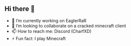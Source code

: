 ## Hi there 👋

<!--
**CharfXD/CharfXD** is a ✨ _special_ ✨ repository because its `README.md` (this file) appears on your GitHub profile.

Here are some ideas to get you started:

- 🔭 I’m currently working on EaglerRaR
- 🌱 I’m currently learning ...
- 👯 I’m looking to collaborate on a cracked minecraft client
- 🤔 I’m looking for help with ...
- 💬 Ask me about ...
- 📫 How to reach me: Discord (CharfXD)
- 😄 Pronouns: ...
- ⚡ Fun fact: I play Minecraft
-->
- 🔭 I’m currently working on EaglerRaR
- 👯 I’m looking to collaborate on a cracked minecraft client
- 📫 How to reach me: Discord (CharfXD)
- ⚡ Fun fact: I play Minecraft
